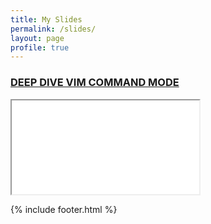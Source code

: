```yaml
---
title: My Slides
permalink: /slides/
layout: page
profile: true
---
```


### [DEEP DIVE VIM COMMAND MODE](./deep-dive-vim-command-mode/)
<div class="iframe-wrapper"><iframe src="./deep-dive-vim-command-mode/"></iframe></div>

{% include footer.html %}


